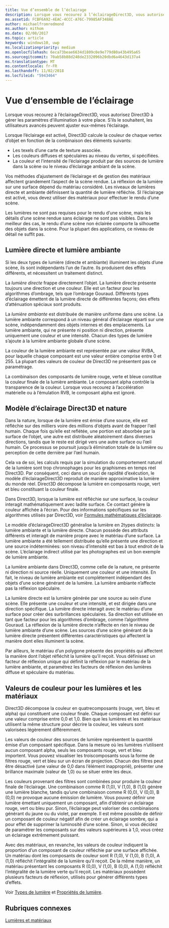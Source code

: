 ```yaml
---
title: Vue d’ensemble de l’éclairage
description: Lorsque vous recourez à l’éclairageDirect3D, vous autorisez Direct3D à gérer les paramètres d’illumination à votre place. S’ils le souhaitent, les utilisateurs avancés peuvent ajuster eux-mêmes l’éclairage.
ms.assetid: FCBF6A92-4EAC-4CCC-A76C-79985AF348AE
author: michaelfromredmond
ms.author: mithom
ms.date: 02/08/2017
ms.topic: article
keywords: windows10, uwp
ms.localizationpriority: medium
ms.openlocfilehash: 6eca73beae6634d1809c0e9e779d80a43b495a65
ms.sourcegitcommit: 70ab58b88d248de2332096b20dbd6a4643d137a4
ms.translationtype: MT
ms.contentlocale: fr-FR
ms.lasthandoff: 11/02/2018
ms.locfileid: "5943464"
---
```

# <a name="lighting-overview"></a>Vue d’ensemble de l’éclairage

Lorsque vous recourez à l’éclairageDirect3D, vous autorisez Direct3D à gérer les paramètres d’illumination à votre place. S’ils le souhaitent, les utilisateurs avancés peuvent ajuster eux-mêmes l’éclairage.

Lorsque l’éclairage est activé, Direct3D calcule la couleur de chaque vertex d’objet en fonction de la combinaison des éléments suivants:

-   Les texels d’une carte de texture associée.
-   Les couleurs diffuses et spéculaires au niveau du vertex, si spécifiées.
-   La couleur et l’intensité de l’éclairage produit par des sources de lumière dans la scène ou le niveau d’éclairage ambiant de la scène.

Vos méthodes d’ajustement de l’éclairage et de gestion des matériaux affectent grandement l’aspect de la scène rendue. La réflexion de la lumière sur une surface dépend du matériau considéré. Les niveaux de lumières directe et ambiante définissent la quantité de lumière réfléchie. SI l’éclairage est activé, vous devez utiliser des matériaux pour effectuer le rendu d’une scène.

Les lumières ne sont pas requises pour le rendu d’une scène, mais les détails d’une scène rendue sans éclairage ne sont pas visibles. Dans le meilleur des cas, le rendu d’une scène non éclairée comporte la silhouette des objets dans la scène. Pour la plupart des applications, ce niveau de détail ne suffit pas.

## <a name="span-iddirectlightvsambientlightspanspan-iddirectlightvsambientlightspandirect-light-vs-ambient-light"></a><span id="direct_light_vs._ambient_light"></span><span id="DIRECT_LIGHT_VS._AMBIENT_LIGHT"></span>Lumière directe et lumière ambiante


Si les deux types de lumière (directe et ambiante) illuminent les objets d’une scène, ils sont indépendants l’un de l’autre. Ils produisent des effets différents, et nécessitent un traitement distinct.

La *lumière directe* frappe directement l’objet. La lumière directe présente toujours une direction et une couleur. Elle est un facteur pour les algorithmes d’ombrage, tels que l’ombrage Gouraud. Différents types d’éclairage émettent de la lumière directe de différentes façons; des effets d’atténuation spéciaux sont produits.

La *lumière ambiante* est distribuée de manière uniforme dans une scène. La lumière ambiante correspond à un niveau général d’éclairage réparti sur une scène, indépendamment des objets internes et des emplacements. La lumière ambiante, qui ne présente ni position ni direction, présente uniquement une couleur et une intensité. Chacun des types de lumière s’ajoute à la lumière ambiante globale d’une scène.

La couleur de la lumière ambiante est représentée par une valeur RVBA, pour laquelle chaque composant est une valeur entière comprise entre 0 et 255. La plupart des valeurs de couleur de Direct3D ne présentent pas ce paramétrage.

La combinaison des composants de lumière rouge, verte et bleue constitue la couleur finale de la lumière ambiante. Le composant alpha contrôle la transparence de la couleur. Lorsque vous recourez à l’accélération matérielle ou à l’émulation RVB, le composant alpha est ignoré.

## <a name="span-iddirect3dlightmodelvsnaturespanspan-iddirect3dlightmodelvsnaturespandirect3d-light-model-vs-nature"></a><span id="direct3d_light_model_vs._nature"></span><span id="DIRECT3D_LIGHT_MODEL_VS._NATURE"></span>Modèle d’éclairage Direct3D et nature


Dans la nature, lorsque de la lumière est émise d’une source, elle est réfléchie sur des milliers voire des millions d’objets avant de frapper l’œil humain. Chaque fois qu’elle est reflétée, une portion est absorbée par la surface de l’objet, une autre est distribuée aléatoirement dans diverses directions, tandis que le reste est dirigé vers une autre surface ou l’œil humain. Ce processus se poursuit jusqu’à élimination totale de la lumière ou perception de cette dernière par l’œil humain.

Cela va de soi, les calculs requis par la simulation du comportement naturel de la lumière sont trop chronophages pour les graphismes en temps réel Direct3D. Par conséquent, ceci dans un souci de rapidité d’exécution, le modèle d’éclairageDirect3D reproduit de manière approximative la lumière du monde réel. Direct3D décompose la lumière en composants rouge, vert et bleu constituant la couleur finale.

Dans Direct3D, lorsque la lumière est réfléchie sur une surface, la couleur interagit mathématiquement avec ladite surface. Ce contact génère la couleur affichée à l’écran. Pour des informations spécifiques sur les algorithmes utilisés par Direct3D, voir [Formules mathématiques d’éclairage](mathematics-of-lighting.md).

Le modèle d’éclairageDirect3D généralise la lumière en 2types distincts: la lumière ambiante et la lumière directe. Chacun possède des attributs différents et interagit de manière propre avec le matériau d’une surface. La lumière ambiante a été tellement distribuée qu’elle présente une direction et une source indéterminées: son niveau d’intensité est bas à tout endroit de la scène. L’éclairage indirect utilisé par les photographes est un bon exemple de lumière ambiante.

La lumière ambiante dans Direct3D, comme celle de la nature, ne présente ni direction ni source réelle. Uniquement une couleur et une intensité. En fait, le niveau de lumière ambiante est complètement indépendant des objets d’une scène générant de la lumière. La lumière ambiante n’affecte pas la réflexion spéculaire.

La lumière directe est la lumière générée par une source au sein d’une scène. Elle présente une couleur et une intensité, et est dirigée dans une direction spécifique. La lumière directe interagit avec le matériau d’une surface pour créer des surbrillances spéculaires. Sa direction est utilisée en tant que facteur pour les algorithmes d’ombrage, comme l’algorithme Gouraud. La réflexion de la lumière directe n’affecte en rien le niveau de lumière ambiante d’une scène. Les sources d’une scène générant de la lumière directe présentent différentes caractéristiques qui affectent la manière dont elles illuminent la scène.

Par ailleurs, le matériau d’un polygone présente des propriétés qui affectent la manière dont l’objet réfléchit la lumière qu’il reçoit. Vous définissez un facteur de réflexion unique qui définit la réflexion par le matériau de la lumière ambiante, et paramétrez les facteurs de réflexion des lumières diffuse et spéculaire du matériau.

## <a name="span-idcolorvaluesforlightsandmaterialsspanspan-idcolorvaluesforlightsandmaterialsspanspan-idcolorvaluesforlightsandmaterialsspancolor-values-for-lights-and-materials"></a><span id="Color_Values_for_Lights_and_Materials"></span><span id="color_values_for_lights_and_materials"></span><span id="COLOR_VALUES_FOR_LIGHTS_AND_MATERIALS"></span>Valeurs de couleur pour les lumières et les matériaux


Direct3D décompose la couleur en quatrecomposants (rouge, vert, bleu et alpha) qui constituent une couleur finale. Chaque composant est défini sur une valeur comprise entre 0,0 et 1,0. Bien que les lumières et les matériaux utilisent la même structure pour décrire la couleur, les valeurs sont valorisées légèrement différemment.

Les valeurs de couleur des sources de lumière représentent la quantité émise d’un composant spécifique. Dans la mesure où les lumières n’utilisent aucun composant alpha, seuls les composants rouge, vert et bleu importent. Vous pouvez visualiser les troiscomposants sous la forme de filtres rouge, vert et bleu sur un écran de projection. Chacun des filtres peut être désactivé (une valeur de 0,0 dans l’élément inapproprié), présenter une brillance maximale (valeur de 1,0) ou se situer entre les deux.

Les couleurs provenant des filtres sont combinées pour produire la couleur finale de l’éclairage. Une combinaison comme R (1,0), V (1,0), B (1,0) génère une lumière blanche, tandis qu’une combinaison comme R (0,0), V (0,0), B (0,0) ne provoque aucune émission de lumière. Vous pouvez définir une lumière émettant uniquement un composant, afin d’obtenir un éclairage rouge, vert ou bleu pur. Sinon, l’éclairage peut valoriser des combinaisons générant du jaune ou du violet, par exemple. Il est même possible de définir un composant de couleur négatif afin de créer un éclairage sombre, qui a pour effet de supprimer la luminosité d’une scène. Sinon, si vous décidez de paramétrer les composants sur des valeurs supérieures à 1,0, vous créez un éclairage extrêmement puissant.

Avec des matériaux, en revanche, les valeurs de couleur indiquent la proportion d’un composant de couleur réfléchie par une surface affichée. Un matériau dont les composants de couleur sont R (1,0), V (1,0), B (1,0), A (1,0) réfléchit l’intégralité de la lumière qu’il reçoit. De la même manière, un matériau présentant les composants R (0,0), V (1,0), B (0,0), A (1,0) réfléchit l’intégralité de la lumière verte qu’il reçoit. Les matériaux possèdent plusieurs facteurs de réflexion, utilisés pour générer différents types d’effets.

Voir [Types de lumière](light-types.md) et [Propriétés de lumière](light-properties.md).

## <a name="span-idrelated-topicsspanrelated-topics"></a><span id="related-topics"></span>Rubriques connexes


[Lumières et matériaux](lights-and-materials.md)

 

 




